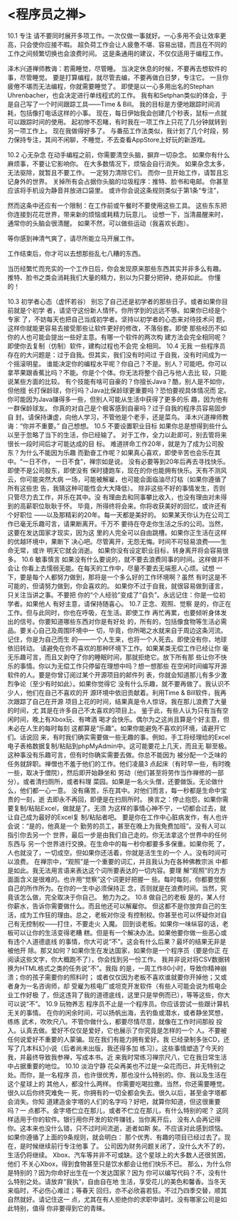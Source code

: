 # <程序员之禅>
10.1 专注
请不要同时展开多项工作。一次仅做一事就好。一心多用不会让效率更高，只会使你应接不暇。
超负荷工作会让人疲惫不堪、容易出错，而且在不同的工作之间频繁切换也会浪费时间。
这是条通用的建议，不仅仅适用于编程工作。

泽木兴道禅师教诲：若需睡觉，尽管睡。
当决定休息的时候，不要再去想软件的事，尽管睡觉。
要是打算编程，就尽管去编，不要再做白日梦，专注它。
一旦你疲倦不堪而无法编程，你就需要睡觉了。
即使是以一心多用出名的Stephan  Uhrenbacher，也会决定进行单线程式的工作。
我有和Setphan类似的体会，于是自己写了一个时间跟踪工具——Time & Bill。
我的目标是方便地跟踪时间消耗，包括像打电话这样的小事。
现在，每日伊始我会创建几个秒表，鼠标一点就可以跟踪时间的使用。
起初惨不忍睹，有时我在一项工作上只花了几分钟就转到另一项工作上。
现在我做得好多了。
与番茄工作法类似，我计划了几个时段，努力保持专注，其间不闲聊，不睡觉，不去查看AppStore上好玩的新游戏。


10.2 心无杂念
在动手编程之前，你需要清空头脑，摒弃一切杂念。
如果你有什么麻烦事，不要让它影响你。
在大多数情况下，烦恼会自行消失。
如果杂念太多，无法驱除，就暂且不要工作。
一定努力清除它们。
而你一旦开始工作，请暂且忘记身外的世界。
关掉所有会占据你头脑的垃圾程序：推特、脸书和电邮。
你甚至应该将手机设为静音并放进口袋里。
或许你会说这条规则类似于第1条“专注”，

然而这条中还应有一个限制：在工作前或午餐时不要使用这些工具。
这些东东把你连接到花花世界，带来新的烦恼或耗精力玩意儿。
设想一下，当清晨醒来时，通常你的头脑会很清醒。
如果不然，可以做些运动（我喜欢长跑）。

等你感到神清气爽了，请尽所能立马开展工作。

工作结束后，你才可以去想那些乱七八糟的东西。

当历经繁忙而充实的一个工作日后，你会发现原来那些东西其实并非多么有趣。
推特、脸书之类会消耗我们大量的精力，别以为只要分把钟，绝非如此。
你懂的！

10.3 初学者心态（虚怀若谷）
别忘了自己还是初学者的那些日子。或者如果你目前就是个初学
者，请坚守这份新人情怀。你所学到的远远不够。如果你已经是个专家
了，不妨每天也把自己当成初学者。坚持以初学者的心态来对待技术问
题，这样你就能更容易去接受那些让软件更好的修改，不落俗套。即使
那些经历不如你的人也可能会提出一些好主意。有哪一个软件的两次构
建方法会完全相同呢？即使你去复制（仿制）软件，建构过程也不会完
全相同。
10.4 无我
一些程序员存在的大问题是：过于自我。但其实，我们没有时间过
于自我，没有时间成为一个摇滚明星。
谁能决定你的编程水平呢？你自己？不是。别人？可能吧。你可以
拿苹果跟香蕉比吗？不能。你是个个体。你无法将整个自己与他人去比
较，只能说某些方面的比较。
有个技能有啥可自豪的？你擅长Java？酷，别人是不如你，但他擅
长打保龄球，你行吗？Java比保龄球更重要吗？恐怕要视具体情况而
定。你可能因为Java赚得多一些，但别人可能从生活中获得了更多的乐
趣，因为他有一群保龄球友。
你真的对自己是个极客感到自豪吗？过于自我的程序员容易固步自
封。请保持谦虚，向他人学习，不管他是个老手，还是菜鸟。
泽木兴道禅师教诲：“你并不重要。”
自己想想。
10.5 不要设置职业目标
如果你总是想得到些什么以至于忽略了当下的生活，你已经输了。
对于工作，全力以赴即可，别去管将来很长一段时间后才可能达成的目
标。
难道拼命工作20年，就是为了成为公司股东？为什么不能因为乐趣
而勤奋工作呢？如果真心喜欢，即使辛苦也会乐在其中。“一日不作，
一日不食”，禅宗如是说。
没有必要等到20年后再去寻找快乐。即使不是公司股东，即使没有
保时捷跑车，现在的你也能拥有快乐。天有不测风云，你可能突然大病
一场，可能被解雇，也可能会面临油尽灯枯（如果你遵循了所有这些忠
告，我猜这种可能性会大大降低）。
除非这些不好的事情发生，否则只管尽力去工作，并乐在其中。没
有理由去和同事攀比收入，也没有理由对未得到的高薪职位耿耿于怀。
毕竟，所得终将会来。你将收获美好的回忆，或许还有个好职位
——以及那精彩的20年。每一天都是美好的。
如果某天你认为在公司工作已毫无乐趣可言，请果断离开。千万不
要待在夺走你生活之乐的公司。当然，这要在发达国家才现实，因为这
里的人完全可以自由跳槽。如果你正生活在这样的优越环境中，果断下
决心吧。尽管离开，无怨无悔。时间不可轻易浪费——生命无常，或许
明天它就会消逝。
如果你没有设定职业目标，转身离开将会容易很多。
10.6 敏事慎言
如果没有什么要说的，就不要去浪费同事的时间。这样做并不会让
你看上去懦弱无能。在每天的工作中，尽量不要去无端惹人心烦。试想
一下，要是每个人都努力做到，那将是一个多么好的工作环境啊？虽然
有时这是不可能的，但请努力做到，你会喜欢的。
如果你不过于自我，就很容易做到谨言，只关注当讲之事。不要把
你的“个人经验”变成了“自负”。永远记住：你是一位初学者。如果他人
有好主意，请保持随喜心。
10.7 正念、观照、觉察
是的，你正在工作。但与此同时，你也在呼吸，在生活。即使工作
再忙再累，也要倾听身体发出的信号。你要知道哪些东西对你是有好处
的，所有的，包括像食物等生活必需品。要关心自己及周围环境中一
切，毕竟，你所喝之水就来自于周边这条河流。记住，你是为自己而生
的——一个人生来，也将一个人死去。即使没有你，地球依旧转动。
请避免在你不喜欢的那种环境下工作。如果某类无偿工作已经让你
毫无乐趣可言，而且又剥夺了你的睡眠时间，那就拒绝它。放下所有那
些让你不快乐的事情。你以为无偿工作只停留在理想中吗？想一想那些
在空闲时间编写开源软件的人。要是你曾订阅过某个开源项目的邮件列
表，你就会知道那儿有多少激烈争论（至少有时如此）。如果你觉得它
没有什么乐趣，就不要再做了。我认识不少人，他们在自己不喜欢的开
源环境中依旧贡献着。利用Time & Bill软件，我再次跟踪了自己在开源
项目上花的时间，结果真是令人惊讶。我在那儿浪费了大量的时间，尤
其是在许多自己不太喜欢的项目上。
鉴于此，有些人认为只有当有空闲时间，晚上有Xbox玩、有啤酒
喝才会快乐。偶尔为之这尚且算是个好主意，但未必在人生的每时每刻
这都算是“乐趣”。如果你能避免不喜欢的环境，请避开它们。话说回
来，有时我们确实需要做一些无趣的事。例如，手工将经理给的Excel
电子表格数据复制/粘贴到phpMyAdmin中。这可能要花上几天，而且无
聊至极。这种事没有乐趣可言，但有时你确实需要去做。你总不能因为
被分配一个乏味的任务就辞职。禅僧也不羞于他们的工作。他们凌晨3
点起床（有时早一些，有时晚一些，取决于僧院），然后即开始静坐和
劳动（他们甚至将劳作当作禅修的一部分）。或者清扫厕所，或者料理
菜园。如果是一名火头僧，还要做饭。无论做什么，他们都一心一意。
没有痛苦，乐在其中。对他们而言，每一秒都是生命中宝贵的一刻，逝
去即永不再回，即便是在扫厕所时。
换言之：停止抱怨，如果你需要复制/粘贴Excel，做就是了。无须
为这样的事情心神不宁，一切都会过去，就让自己成为最好的Excel复
制/粘贴者吧。
要是你在工作中心脏病发作，有人也许会说：“是的，他真是一个
勤劳的员工，甚至在晚上为我免费加班”。没有人可以指引你去另一个
世界，最后一步是由我们自己走的。你无法拿这个世界中的任何东西与
另一个世界进行交换。在生命中的每一秒你都要多多保重。如果你死
了，人也就没了，一切成空。但如果你还活着，你就是活生生的一个
人。没有时间可以浪费。
在禅宗中，“观照”是一个重要的词汇，并且我认为在各种佛教宗派
中都是如此。我无法用言语来表达这个词所要表达的一切内容。要理
解“观照”的方方面面含义是很难的。也许用“觉察”这个词更好把握一
些。每时每刻，你都要觉察自己的所作所为。在你的一生中必须保持正
念，否则就是在浪费时间。当然，究竟该怎么做，完全取决于你自己。
勉力为之。
10.8 做自己的老板
是的，某人付你薪水，告诉你需要做什么。而且他还可以解雇你。
但这都不是你放弃自己的生活，成为工作狂的理由。总之，老板对你没
有控制权。你甚至也可以怀疑你对自己有无控制权——打住，不要走火
入魔。
回到谈老板。如果你一味纵容的话，老板可以让你的生活变得老糟
糕。但是有一个解决办法。如果他要你做一些恶心或有违个人道德底线
的事情，你大可说“不”。这会有什么后果？最坏的结果无非是被他开
除。那又如何？如果你生在发达国家，如果你是一个程序员（要是你正
在阅读这些文字，你大概跑不了），你会找到另一份工作。
我并非说对将CSV数据转换为HTML格式之类的任务说“不”。我指
的是，一周工作80小时，导致你精神崩溃；你的孩子需要你的照料时；
或者仅仅因为老板不喜欢谁就要你开掉他；又或者身为一名咨询师，却
受雇为核电厂或坦克开发软件（有些人可能会说为核电企业工作好极
了，但这违背了我的道德底线，这里只是举例而已），等等这些，你大
可以说“不”。
10.9 玩物养志
程序员不止是一个程序员。你应该尝试一些跟计算机无关的事情。
在你的闲余时间，可以扬帆出海，去钓鱼或潜水，或者静坐冥想，练练
武术，吹吹尺八。不管你做什么，都要尽情尽意，就像在工作时间那般
投入。认真去做。爱好不仅仅是爱好，它也展示了你究竟是怎样的一个
人。不要被任何说爱好不重要的人蒙骗。现在我们有能力拥有爱好。我
已经录制多张CD，还写了几本科幻小说（后者尚未出版，我还得多加
练习）。这些事情塑造了今天的我，并最终导致我参禅，写成本书。近
来我时常练习禅宗尺八，它在我日常生活中占据重要的地位。
10.10 淡泊宁静
花朵再美也不过是一朵花而已，并无特别之处。而你，是一名程序
员，也许很优秀，那也没什么特别的。你、我以及生活在这个星球上的
其他人，都没什么两样。
你需要吃喝拉撒。当然，你还需要睡觉。很久以后你终究难免一
死，你拥有的一切全都会失去。很久以后，甚至金字塔都会消失。你知
道建造金字塔的人们的名字吗？好吧，就算你知道，但这很重要吗？一
点都不。金字塔伫立在那儿，或者不伫立在那儿，有什么特别的呢？
这同样适用于你的软件。银行用你开发的软件赚钱，当你离开后，
没有人会再记得你。这本来也没什么错，只不过时间流逝，逝者如斯
矣。不应该对此感到烦恼。如果你遵循了上面的9条规则，就会明白：
那个优秀、有趣的项目已经过去了。现在，是时候继续前行专注他事
了。
公司因为财务问题关闭了，没什么大不了的，生活仍将继续。
Xbox、汽车等并非不可或缺。这个星球上的大多数人还很贫困，他们
不关心Xbox，得到食物甚至只是饮水都会让他们快乐不已。
那么，为什么你是特别的？因为你命好出生在一个发达国家？因为
你可以编写代码？不，没有什么特别之处。请放弃“我执”，自由自在地
生活，享受花儿的美色和馨香。当冬天来临时，不必伤心难过；等春天
回归，亦不必欣喜若狂。不过乃四季交替，顺其自然就好。请记住这一
点，尤其在有人拒绝你的求职申请时。没有哪家公司是如此特别，值得
你非要得到它的青睐。
